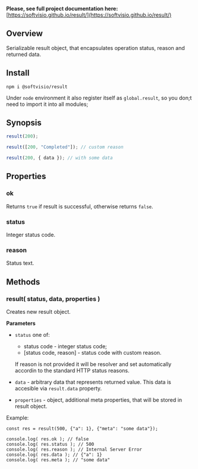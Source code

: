 **Please, see full project documentation here:** [https://softvisio.github.io/result/](https://softvisio.github.io/result/)

## Overview

Serializable result object, that encapsulates operation status, reason and returned data.

## Install

```
npm i @softvisio/result
```

Under `node` environment it also register itself as `global.result`, so you don;t need to import it into all modules;

## Synopsis

```js
result(200);

result([200, "Completed"]); // custom reason

result(200, { data }); // with some data
```

## Properties

### ok

Returns `true` if result is successful, otherwise returns `false`.

### status

Integer status code.

### reason

Status text.

## Methods

### result( status, data, properties )

Creates new result object.

**Parameters**

-   `status` one of:

    -   status code - integer status code;
    -   [status code, reason] - status code with custom reason.

    If reason is not provided it will be resolver and set automatically accordin to the standard HTTP status reasons.

-   `data` - arbitrary data that represents returned value. This data is accesible via `result.data` property.
-   `properties` - object, additional meta properties, that will be stored in result object.

Example:

```
const res = result(500, {"a": 1}, {"meta": "some data"});

console.log( res.ok ); // false
console.log( res.status ); // 500
console.log( res.reason ); // Internal Server Error
console.log( res.data ); // {"a": 1}
console.log( res.meta ); // "some data"
```
